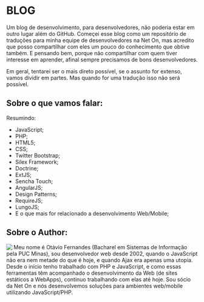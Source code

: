 BLOG
====

Um blog de desenvolvimento, para desenvolvedores, não poderia estar em outro lugar além do GitHub. Começei esse blog como um repositório de traduções para minha equipe de desenvolvedores na Net On, mas acredito que posso compartilhar com eles um pouco do conhecimento que obtive também. E pensando bem, porque não compartilhar com quem tiver interesse em aprender, afinal sempre precisamos de bons desenvolvedores.

Em geral, tentarei ser o mais direto possível, se o assunto for extenso, vamos dividir em partes. Mas quando for uma tradução isso não será possível.

## Sobre o que vamos falar:
Resumindo:
+ JavaScript;
+ PHP;
+ HTML5;
+ CSS;
+ Twitter Bootstrap;
+ Silex Framework;
+ Doctrine;
+ ExtJS;
+ Sencha Touch;
+ AngularJS;
+ Design Patterns;
+ RequireJS;
+ LungoJS;
+ E o que mais for relacionado a desenvolvimento Web/Mobile;

## Sobre o Author:

<img src="https://0.gravatar.com/avatar/36c74b55a253a288d5432ead237d0916?d=https%3A%2F%2Fidenticons.github.com%2F5aa1757f3bd7bda70caf253f0d50c518.png&r=x&s=140)" align="left"/>
Meu nome é Otávio Fernandes (Bacharel em Sistemas de Informação pela PUC Minas), sou desenvolvedor web desde 2002, quando o JavaScript não era nem metade do que é hoje, e quando Ajax era apenas uma utopia. Desde o início tenho trabalhado com PHP e JavaScript, e como essas ferramentas têm acompanhado o desenvolvimento da Web (de sites estáticos a WebApps), continuo trabalhando com elas até hoje. Sou sócio da Net On e nós desenvolvemos soluções para ambientes web/mobile utilizando JavaScript/PHP.
